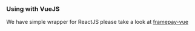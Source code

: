 ### Using with VueJS 
We have simple wrapper for ReactJS please take a look at [framepay-vue](https://github.com/Rebilly/framepay-vue)
